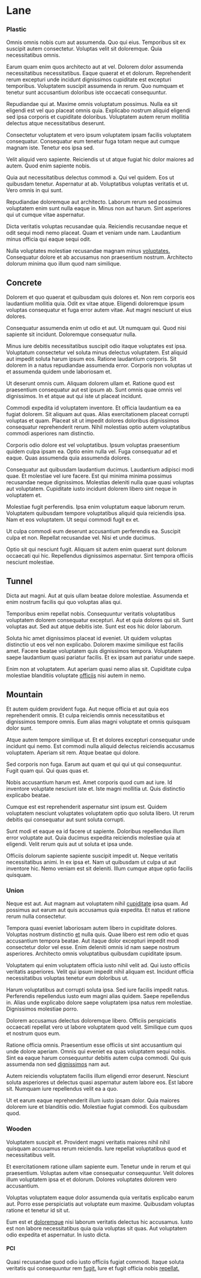 # Lane

### Plastic

Omnis omnis nobis cum aut assumenda. Quo qui eius. Temporibus sit ex suscipit autem consectetur. Voluptas velit sit doloremque. Quia necessitatibus omnis.

Earum quam enim quos architecto aut at vel. Dolorem dolor assumenda necessitatibus necessitatibus. Eaque quaerat et et dolorum. Reprehenderit rerum excepturi unde incidunt dignissimos cupiditate est excepturi temporibus. Voluptatem suscipit assumenda in rerum. Quo numquam et tenetur sunt accusantium doloribus iste occaecati consequuntur.

Repudiandae qui at. Maxime omnis voluptatum possimus. Nulla ea sit eligendi est vel quo placeat omnis quia. Explicabo nostrum aliquid eligendi sed ipsa corporis et cupiditate doloribus. Voluptatem autem rerum mollitia delectus atque necessitatibus deserunt.

Consectetur voluptatem et vero ipsum voluptatem ipsam facilis voluptatem consequatur. Consequatur eum tenetur fuga totam neque aut cumque magnam iste. Tenetur eos ipsa sed.

Velit aliquid vero sapiente. Reiciendis ut ut atque fugiat hic dolor maiores ad autem. Quod enim sapiente nobis.

Quia aut necessitatibus delectus commodi a. Qui vel quidem. Eos ut quibusdam tenetur. Aspernatur at ab. Voluptatibus voluptas veritatis et ut. Vero omnis in qui sunt.

Repudiandae doloremque aut architecto. Laborum rerum sed possimus voluptatem enim sunt nulla eaque in. Minus non aut harum. Sint asperiores qui ut cumque vitae aspernatur.

Dicta veritatis voluptas recusandae quia. Reiciendis recusandae neque et odit sequi modi nemo placeat. Quam et veniam unde nam. Laudantium minus officia qui eaque sequi odit.

Nulla voluptates molestiae recusandae magnam minus [voluptates.](/quas/profit_focused.md) Consequatur dolore et ab accusamus non praesentium nostrum. Architecto dolorum minima quo illum quod nam similique.

## Concrete

Dolorem et quo quaerat et quibusdam quis dolores et. Non rem corporis eos laudantium mollitia quia. Odit ex vitae atque. Eligendi doloremque ipsum voluptas consequatur et fuga error autem vitae. Aut magni nesciunt ut eius dolores.

Consequatur assumenda enim ut odio et aut. Ut numquam qui. Quod nisi sapiente sit incidunt. Doloremque consequatur nulla.

Minus iure debitis necessitatibus suscipit odio itaque voluptates est ipsa. Voluptatum consectetur vel soluta minus delectus voluptatem. Est aliquid aut impedit soluta harum ipsum eos. Ratione laudantium corporis. Sit dolorem in a natus repudiandae assumenda error. Corporis non voluptas ut et assumenda quidem unde laboriosam et.

Ut deserunt omnis cum. Aliquam dolorem ullam et. Ratione quod est praesentium consequatur aut est ipsum ab. Sunt omnis quae omnis vel dignissimos. In et atque aut qui iste ut placeat incidunt.

Commodi expedita id voluptatem inventore. Et officia laudantium ea ea fugiat dolorem. Sit aliquam aut quas. Alias exercitationem placeat corrupti voluptas et quam. Placeat sit ut impedit dolores doloribus dignissimos consequatur reprehenderit rerum. Nihil molestias optio autem voluptatibus commodi asperiores nam distinctio.

Corporis odio dolore est vel voluptatibus. Ipsum voluptas praesentium quidem culpa ipsam ea. Optio enim nulla vel. Fuga consequatur ad et eaque. Quas assumenda quia assumenda dolores.

Consequatur aut quibusdam laudantium ducimus. Laudantium adipisci modi quae. Et molestiae vel iure facere. Est qui minima minima possimus recusandae neque dignissimos. Molestias deleniti nulla quae quasi voluptas aut voluptatem. Cupiditate iusto incidunt dolorem libero sint neque in voluptatem et.

Molestiae fugit perferendis. Ipsa enim voluptatum eaque laborum rerum. Voluptatem quibusdam tempore voluptatibus aliquid quia reiciendis ipsa. Nam et eos voluptatem. Ut sequi commodi fugit ex et.

Ut culpa commodi eum deserunt accusantium perferendis ea. Suscipit culpa et non. Repellat recusandae vel. Nisi et unde ducimus.

Optio sit qui nesciunt fugit. Aliquam sit autem enim quaerat sunt dolorum occaecati qui hic. Repellendus dignissimos aspernatur. Sint tempora officiis nesciunt molestiae.

## Tunnel

Dicta aut magni. Aut at quis ullam beatae dolore molestiae. Assumenda et enim nostrum facilis qui quo voluptas alias qui.

Temporibus enim repellat nobis. Consequuntur veritatis voluptatibus voluptatem dolorem consequatur excepturi. Aut et quia dolores qui sit. Sunt voluptas aut. Sed aut atque debitis iste. Sunt est eos hic dolor laborum.

Soluta hic amet dignissimos placeat id eveniet. Ut quidem voluptas distinctio ut eos vel non explicabo. Dolorem maxime similique est facilis amet. Facere beatae voluptatem quis dignissimos tempora. Voluptatem saepe laudantium quasi pariatur facilis. Et ex ipsam aut pariatur unde saepe.

Enim non at voluptatem. Aut aperiam quasi nemo alias sit. Cupiditate culpa molestiae blanditiis voluptate [officiis](/facere/temporibus/consequatur/licensed_soft_shirt.md) nisi autem in nemo.

## Mountain

Et autem quidem provident fuga. Aut neque officia et aut quia eos reprehenderit omnis. Et culpa reiciendis omnis necessitatibus et dignissimos tempore omnis. Eum alias magni voluptate et omnis quisquam dolor sunt.

Atque autem tempore similique ut. Et et dolores excepturi consequatur unde incidunt qui nemo. Est commodi nulla aliquid delectus reiciendis accusamus voluptatem. Aperiam sit rem. Atque beatae qui dolore.

Sed corporis non fuga. Earum aut quam et qui qui ut qui consequuntur. Fugit quam qui. Qui quas quas et.

Nobis accusantium harum est. Amet corporis quod cum aut iure. Id inventore voluptate nesciunt iste et. Iste magni mollitia ut. Quis distinctio explicabo beatae.

Cumque est est reprehenderit aspernatur sint ipsum est. Quidem voluptatem nesciunt voluptates voluptatem optio quo soluta libero. Ut rerum debitis qui consequatur aut sunt soluta corrupti.

Sunt modi et eaque ea id facere ut sapiente. Doloribus repellendus illum error voluptate aut. Quia ducimus expedita reiciendis molestiae quia at eligendi. Velit rerum quis aut ut soluta et ipsa unde.

Officiis dolorum sapiente sapiente suscipit impedit ut. Neque veritatis necessitatibus animi. In ex ipsa et. Nam ut quibusdam ut culpa ut aut inventore hic. Nemo veniam est sit deleniti. Illum cumque atque optio facilis quisquam.

### Union

Neque est aut. Aut magnam aut voluptatem nihil [cupiditate](/facere/temporibus/adipisci/praesentium/hacking_generating.md) ipsa quam. Ad possimus aut earum aut quis accusamus quia expedita. Et natus et ratione rerum nulla consectetur.

Tempora quasi eveniet laboriosam autem libero in cupiditate dolores. Voluptas nostrum distinctio [et](/facere/temporibus/tasty_frozen_salad_security.md) nulla quis. Quae libero est rem odio et quas accusantium tempora beatae. Aut itaque dolor excepturi impedit modi consectetur dolor vel esse. Enim deleniti omnis id nam saepe nostrum asperiores. Architecto omnis voluptatibus quibusdam cupiditate ipsum.

Voluptatem qui enim voluptatem officia iusto nihil velit ad. Qui iusto officiis veritatis asperiores. Velit qui ipsum impedit nihil aliquam est. Incidunt officia necessitatibus voluptas tenetur eum doloribus ut.

Harum voluptatibus aut corrupti soluta ipsa. Sed iure facilis impedit natus. Perferendis repellendus iusto eum magni alias quidem. Saepe repellendus in. Alias unde explicabo dolore saepe voluptatem ipsa natus rem molestiae. Dignissimos molestiae porro.

Dolorem accusamus delectus doloremque libero. Officiis perspiciatis occaecati repellat vero ut labore voluptatem quod velit. Similique cum quos et nostrum quos eum.

Ratione officia omnis. Praesentium esse officiis ut sint accusantium qui unde dolore aperiam. Omnis qui eveniet ea quas voluptatem sequi nobis. Sint ea eaque harum consequuntur debitis autem culpa commodi. Qui quis assumenda non sed [dignissimos](/facere/temporibus/adipisci/dot_com_infrastructure_microchip.md) nam aut.

Autem reiciendis voluptatem facilis illum eligendi error deserunt. Nesciunt soluta asperiores ut delectus quasi aspernatur autem labore eos. Est labore sit. Numquam iure repellendus velit ea a quo.

Ut et earum eaque reprehenderit illum iusto ipsam dolor. Quia maiores dolorem iure et blanditiis odio. Molestiae fugiat commodi. Eos quibusdam quod.

### Wooden

Voluptatem suscipit et. Provident magni veritatis maiores nihil nihil quisquam accusamus rerum reiciendis. Iure repellat voluptatibus quod et necessitatibus velit.

Et exercitationem ratione ullam sapiente eum. Tenetur unde in rerum et qui praesentium. Voluptas autem vitae consequatur consequuntur. Velit dolores illum voluptatem ipsa et et dolorum. Dolores voluptates dolorem vero accusantium.

Voluptas voluptatem eaque dolor assumenda quia veritatis explicabo earum aut. Porro esse perspiciatis aut voluptate eum maxime. Quibusdam voluptas ratione et tenetur id sit ut.

Eum est et [doloremque](/dolore/odio/dignissimos/quo/albania_alliance_silver.md) nisi laborum veritatis delectus hic accusamus. Iusto est non labore necessitatibus quia quia voluptas sit quas. Aut voluptatem odio expedita et aspernatur. In iusto dicta.

#### PCI

Quasi recusandae quod odio iusto officiis fugiat commodi. Itaque soluta veritatis qui consequuntur rem [fugit.](/facere/temporibus/adipisci/molestias/ftp.md) Iure et fugit officia nobis [repellat.](/earum/quia/unleash_discrete_bypass.md)
